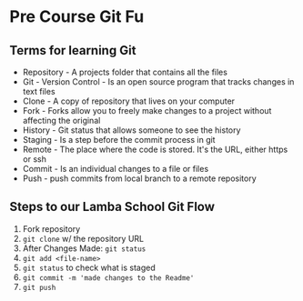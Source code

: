 # Pre Course Git Fu

## Terms for learning Git
 * Repository - A projects folder that contains all the files
 * Git - Version Control - Is an open source program that tracks changes in text files
 * Clone - A copy of repository that lives on your computer 
 * Fork - Forks allow you to freely make changes to a project without affecting the original
 * History - Git status that allows someone to see the history
 * Staging - Is a step before the commit process in git
 * Remote - The place where the code is stored. It's the URL, either https or ssh
 * Commit - Is an individual changes to a file or files
 * Push - push commits from local branch to a remote repository

## Steps to our Lamba School Git Flow
1. Fork repository
2. `git clone` w/ the repository URL 
3. After Changes Made: `git status`
4. `git add <file-name>` 
5. `git status` to check what is staged
6. `git commit -m 'made changes to the Readme'`
7. `git push`